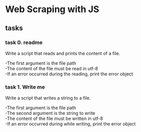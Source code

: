 # Web Scraping with JS

## tasks

### task 0. readme

Write a script that reads and prints the content of a file.

-The first argument is the file path<br>
-The content of the file must be read in utf-8<br>
-If an error occurred during the reading, print the error object


### task 1. Write me

Write a script that writes a string to a file.

-The first argument is the file path<br>
-The second argument is the string to write<br>
-The content of the file must be written in utf-8<br>
-If an error occurred during while writing, print the error object